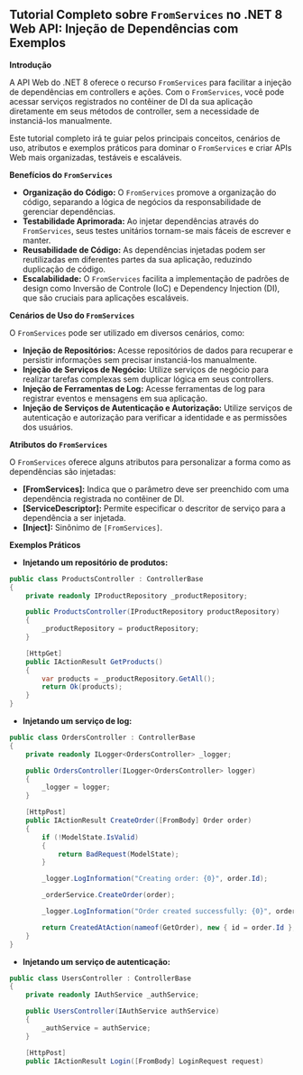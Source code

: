 ## Tutorial Completo sobre `FromServices` no .NET 8 Web API: Injeção de Dependências com Exemplos

**Introdução**

A API Web do .NET 8 oferece o recurso `FromServices` para facilitar a injeção de dependências em controllers e ações. Com o `FromServices`, você pode acessar serviços registrados no contêiner de DI da sua aplicação diretamente em seus métodos de controller, sem a necessidade de instanciá-los manualmente. 

Este tutorial completo irá te guiar pelos principais conceitos, cenários de uso, atributos e exemplos práticos para dominar o `FromServices` e criar APIs Web mais organizadas, testáveis e escaláveis.

**Benefícios do `FromServices`**

* **Organização do Código:** O `FromServices` promove a organização do código, separando a lógica de negócios da responsabilidade de gerenciar dependências.
* **Testabilidade Aprimorada:** Ao injetar dependências através do `FromServices`, seus testes unitários tornam-se mais fáceis de escrever e manter.
* **Reusabilidade de Código:** As dependências injetadas podem ser reutilizadas em diferentes partes da sua aplicação, reduzindo duplicação de código.
* **Escalabilidade:** O `FromServices` facilita a implementação de padrões de design como Inversão de Controle (IoC) e Dependency Injection (DI), que são cruciais para aplicações escaláveis.

**Cenários de Uso do `FromServices`**

O `FromServices` pode ser utilizado em diversos cenários, como:

* **Injeção de Repositórios:** Acesse repositórios de dados para recuperar e persistir informações sem precisar instanciá-los manualmente.
* **Injeção de Serviços de Negócio:** Utilize serviços de negócio para realizar tarefas complexas sem duplicar lógica em seus controllers.
* **Injeção de Ferramentas de Log:** Acesse ferramentas de log para registrar eventos e mensagens em sua aplicação.
* **Injeção de Serviços de Autenticação e Autorização:** Utilize serviços de autenticação e autorização para verificar a identidade e as permissões dos usuários.

**Atributos do `FromServices`**

O `FromServices` oferece alguns atributos para personalizar a forma como as dependências são injetadas:

* **[FromServices]:** Indica que o parâmetro deve ser preenchido com uma dependência registrada no contêiner de DI.
* **[ServiceDescriptor]:** Permite especificar o descritor de serviço para a dependência a ser injetada.
* **[Inject]:** Sinônimo de `[FromServices]`.

**Exemplos Práticos**

* **Injetando um repositório de produtos:**

```c#
public class ProductsController : ControllerBase
{
    private readonly IProductRepository _productRepository;

    public ProductsController(IProductRepository productRepository)
    {
        _productRepository = productRepository;
    }

    [HttpGet]
    public IActionResult GetProducts()
    {
        var products = _productRepository.GetAll();
        return Ok(products);
    }
}
```

* **Injetando um serviço de log:**

```c#
public class OrdersController : ControllerBase
{
    private readonly ILogger<OrdersController> _logger;

    public OrdersController(ILogger<OrdersController> logger)
    {
        _logger = logger;
    }

    [HttpPost]
    public IActionResult CreateOrder([FromBody] Order order)
    {
        if (!ModelState.IsValid)
        {
            return BadRequest(ModelState);
        }

        _logger.LogInformation("Creating order: {0}", order.Id);

        _orderService.CreateOrder(order);

        _logger.LogInformation("Order created successfully: {0}", order.Id);

        return CreatedAtAction(nameof(GetOrder), new { id = order.Id }, order);
    }
}
```

* **Injetando um serviço de autenticação:**

```c#
public class UsersController : ControllerBase
{
    private readonly IAuthService _authService;

    public UsersController(IAuthService authService)
    {
        _authService = authService;
    }

    [HttpPost]
    public IActionResult Login([FromBody] LoginRequest request)
